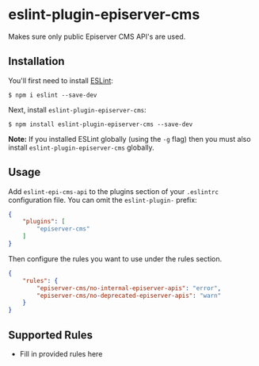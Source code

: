 # eslint-plugin-episerver-cms

Makes sure only public Episerver CMS API's are used.

## Installation

You'll first need to install [ESLint](http://eslint.org):

```
$ npm i eslint --save-dev
```

Next, install `eslint-plugin-episerver-cms`:

```
$ npm install eslint-plugin-episerver-cms --save-dev
```

**Note:** If you installed ESLint globally (using the `-g` flag) then you must also install `eslint-plugin-episerver-cms` globally.

## Usage

Add `eslint-epi-cms-api` to the plugins section of your `.eslintrc` configuration file. You can omit the `eslint-plugin-` prefix:

```json
{
    "plugins": [
        "episerver-cms"
    ]
}
```


Then configure the rules you want to use under the rules section.

```json
{
    "rules": {
        "episerver-cms/no-internal-episerver-apis": "error",
        "episerver-cms/no-deprecated-episerver-apis": "warn"
    }
}
```

## Supported Rules

* Fill in provided rules here





